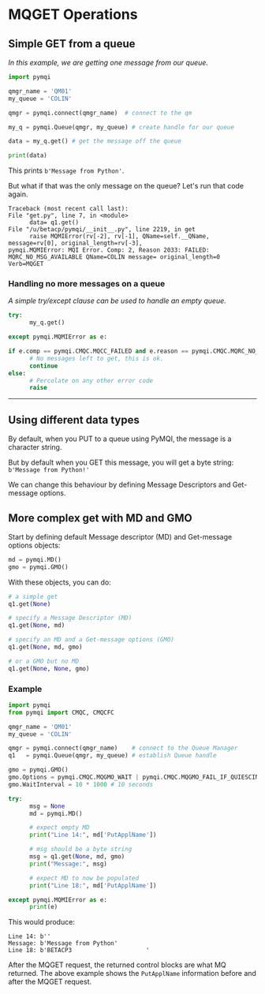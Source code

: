 # MQGET Operations

## Simple GET from a queue

*In this example, we are getting one message from our queue.*

```py
import pymqi 

qmgr_name = 'QM01' 
my_queue = 'COLIN'

qmgr = pymqi.connect(qmgr_name)  # connect to the qm

my_q = pymqi.Queue(qmgr, my_queue) # create handle for our queue 

data = my_q.get() # get the message off the queue

print(data) 
```

This prints `b'Message from Python'`.

But what if that was the only message on the queue? Let's run that code again.

```text
Traceback (most recent call last):                                                                                                  
File "get.py", line 7, in <module>                                                                                                
      data= q1.get()                                                                                                                  
File "/u/betacp/pymqi/__init__.py", line 2219, in get                                                                             
      raise MQMIError(rv[-2], rv[-1], QName=self.__QName, message=rv[0], original_length=rv[-3],                                      
pymqi.MQMIError: MQI Error. Comp: 2, Reason 2033: FAILED: MQRC_NO_MSG_AVAILABLE QName=COLIN message= original_length=0 Verb=MQGET   
```

### Handling no more messages on a queue

*A simple try/except clause can be used to handle an empty queue.*

```py
try:
      my_q.get()

except pymqi.MQMIError as e:

if e.comp == pymqi.CMQC.MQCC_FAILED and e.reason == pymqi.CMQC.MQRC_NO_MSG_AVAILABLE:
      # No messages left to get, this is ok.
      continue
else:
      # Percolate on any other error code
      raise
```

----------

## Using different data types

By default, when you PUT to a queue using PyMQI, the message is a character string.

But by default when you GET this message, you will get a byte string: `b'Message from Python!'`

We can change this behaviour by defining Message Descriptors and Get-message options.

## More complex get with MD and GMO

Start by defining default Message descriptor (MD) and Get-message options objects:

```py
md = pymqi.MD()
gmo = pymqi.GMO()
```

With these objects, you can do:

```py
# a simple get
q1.get(None)

# specify a Message Descriptor (MD)
q1.get(None, md)

# specify an MD and a Get-message options (GMO)
q1.get(None, md, gmo)

# or a GMO but no MD
q1.get(None, None, gmo)
```

### Example

```py
import pymqi 
from pymqi import CMQC, CMQCFC 

qmgr_name = 'QM01' 
my_queue = 'COLIN'

qmgr = pymqi.connect(qmgr_name)    # connect to the Queue Manager
q1   = pymqi.Queue(qmgr, my_queue) # establish Queue handle

gmo = pymqi.GMO() 
gmo.Options = pymqi.CMQC.MQGMO_WAIT | pymqi.CMQC.MQGMO_FAIL_IF_QUIESCING| pymqi.CMQC.MQGMO__NO_SYNCPOINT 
gmo.WaitInterval = 10 * 1000 # 10 seconds 

try: 
      msg = None        
      md = pymqi.MD() 

      # expect empty MD
      print("Line 14:", md['PutApplName']) 

      # msg should be a byte string
      msg = q1.get(None, md, gmo) 
      print("Message:", msg) 

      # expect MD to now be populated
      print("Line 18:", md['PutApplName']) 

except pymqi.MQMIError as e: 
      print(e) 
```

This would produce:

```text
Line 14: b''                                        
Message: b'Message from Python'                     
Line 18: b'BETACP3                     ' 
```

After the MQGET request, the returned control blocks are what MQ returned. The above example shows the  `PutApplName` information before and after the MQGET request.
